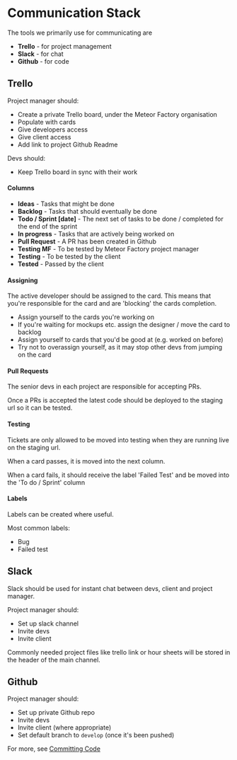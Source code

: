 # Communication Stack

The tools we primarily use for communicating are

* **Trello** - for project management
* **Slack** - for chat
* **Github** - for code

## Trello
Project manager should:
* Create a private Trello board, under the Meteor Factory organisation
* Populate with cards
* Give developers access
* Give client access
* Add link to project Github Readme

Devs should:
* Keep Trello board in sync with their work

#### Columns
* **Ideas** - Tasks that might be done
* **Backlog** - Tasks that should eventually be done
* **Todo / Sprint [date]** - The next set of tasks to be done / completed for the end of the sprint
* **In progress** - Tasks that are actively being worked on
* **Pull Request** - A PR has been created in Github
* **Testing MF** - To be tested by Meteor Factory project manager
* **Testing** - To be tested by the client
* **Tested** - Passed by the client

#### Assigning
The active developer should be assigned to the card. This means that you're responsible for the card and are 'blocking' the cards completion.

* Assign yourself to the cards you're working on
* If you're waiting for mockups etc. assign the designer / move the card to backlog
* Assign yourself to cards that you'd be good at (e.g. worked on before)
* Try not to overassign yourself, as it may stop other devs from jumping on the card

#### Pull Requests
The senior devs in each project are responsible for accepting PRs.

Once a PRs is accepted the latest code should be deployed to the staging url so it can be tested.

#### Testing
Tickets are only allowed to be moved into testing when they are running live on the staging url.

When a card passes, it is moved into the next column.

When a card fails, it should receive the label 'Failed Test' and be moved into the 'To do / Sprint' column

#### Labels
Labels can be created where useful.

Most common labels:
* Bug
* Failed test

## Slack
Slack should be used for instant chat between devs, client and project manager.

Project manager should:
* Set up slack channel
* Invite devs
* Invite client

Commonly needed project files like trello link or hour sheets will be stored in the header of the main channel.


## Github
Project manager should:
* Set up private Github repo
* Invite devs
* Invite client (where appropriate)
* Set default branch to `develop` (once it's been pushed)

For more, see [Committing Code](https://github.com/meteor-factory/processes/blob/master/Comitting%20Code.md)
